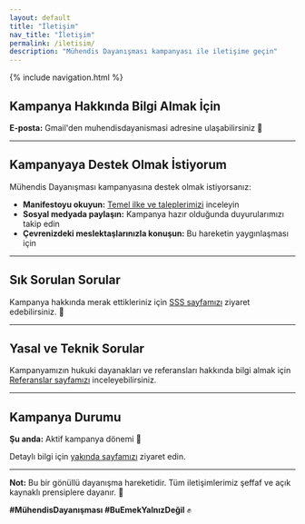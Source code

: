 ```yaml
---
layout: default
title: "İletişim"
nav_title: "İletişim"
permalink: /iletisim/
description: "Mühendis Dayanışması kampanyası ile iletişime geçin"
---
```


{% include navigation.html %}

## <i class="fas fa-info-circle"></i> Kampanya Hakkında Bilgi Almak İçin

**<i class="fas fa-envelope"></i> E-posta:** Gmail'den muhendisdayanismasi adresine ulaşabilirsiniz 📧

---

## <i class="fas fa-handshake"></i> Kampanyaya Destek Olmak İstiyorum

Mühendis Dayanışması kampanyasına destek olmak istiyorsanız:

- <i class="fas fa-scroll"></i> **Manifestoyu okuyun:** [Temel ilke ve taleplerimizi](/manifesto/) inceleyin
- <i class="fas fa-share-alt"></i> **Sosyal medyada paylaşın:** Kampanya hazır olduğunda duyurularımızı takip edin
- <i class="fas fa-users"></i> **Çevrenizdeki meslektaşlarınızla konuşun:** Bu hareketin yaygınlaşması için

---

## <i class="fas fa-question-circle"></i> Sık Sorulan Sorular

Kampanya hakkında merak ettikleriniz için [SSS sayfamızı](/sss/) ziyaret edebilirsiniz. 🤔

---

## <i class="fas fa-gavel"></i> Yasal ve Teknik Sorular

Kampanyamızın hukuki dayanakları ve referansları hakkında bilgi almak için [Referanslar sayfamızı](/referanslar/) inceleyebilirsiniz.

---

## <i class="fas fa-calendar-alt"></i> Kampanya Durumu

**Şu anda:** Aktif kampanya dönemi 🚀

Detaylı bilgi için [yakında sayfamızı](/yakinda/) ziyaret edin.

---

**Not:** Bu bir gönüllü dayanışma hareketidir. Tüm iletişimlerimiz şeffaf ve açık kaynaklı prensiplere dayanır. 💚

**#MühendisDayanışması #BuEmekYalnızDeğil** ✊
